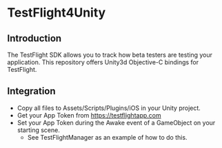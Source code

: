 # TestFlight4Unity

## Introduction

The TestFlight SDK allows you to track how beta testers are testing your application. This repository offers Unity3d Objective-C bindings for TestFlight.

## Integration

- Copy all files to Assets/Scripts/Plugins/iOS in your Unity project.
- Get your App Token from https://testflightapp.com
- Set your App Token during the Awake event of a GameObject on your starting scene.
    - See TestFlightManager as an example of how to do this.

